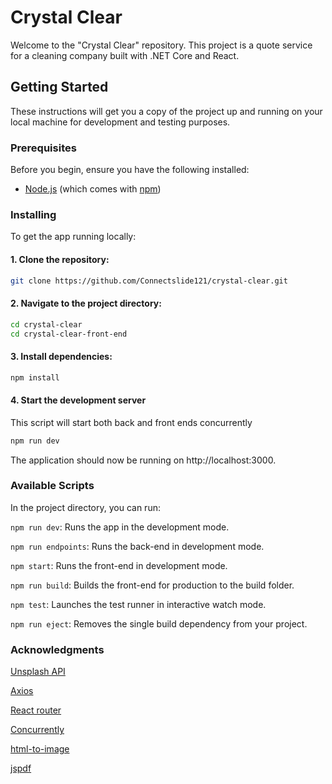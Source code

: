 # Crystal Clear

Welcome to the "Crystal Clear" repository. This project is a quote service for a cleaning company built with .NET Core and
React.

## Getting Started

These instructions will get you a copy of the project up and running on your local machine for development and testing purposes.

### Prerequisites

Before you begin, ensure you have the following installed:

- [Node.js](https://nodejs.org/en/) (which comes with [npm](http://npmjs.com/))

### Installing

To get the app running locally:

#### 1. Clone the repository:

```bash
git clone https://github.com/Connectslide121/crystal-clear.git
```

#### 2. Navigate to the project directory:

```bash
cd crystal-clear
cd crystal-clear-front-end
```

#### 3. Install dependencies:

```bash
npm install
```

#### 4. Start the development server

This script will start both back and front ends concurrently

```bash
npm run dev
```

The application should now be running on http://localhost:3000.

### Available Scripts

In the project directory, you can run:

`npm run dev`: Runs the app in the development mode.

`npm run endpoints`: Runs the back-end in development mode.

`npm start`: Runs the front-end in development mode.

`npm run build`: Builds the front-end for production to the build folder.

`npm test`: Launches the test runner in interactive watch mode.

`npm run eject`: Removes the single build dependency from your project.

### Acknowledgments

[Unsplash API](https://unsplash.com/developers)

[Axios](https://axios-http.com/docs/intro)

[React router](https://reactrouter.com/en/main)

[Concurrently](https://www.npmjs.com/package/concurrently)

[html-to-image](https://www.npmjs.com/package/html-to-image)

[jspdf](https://www.npmjs.com/package/jspdf)

